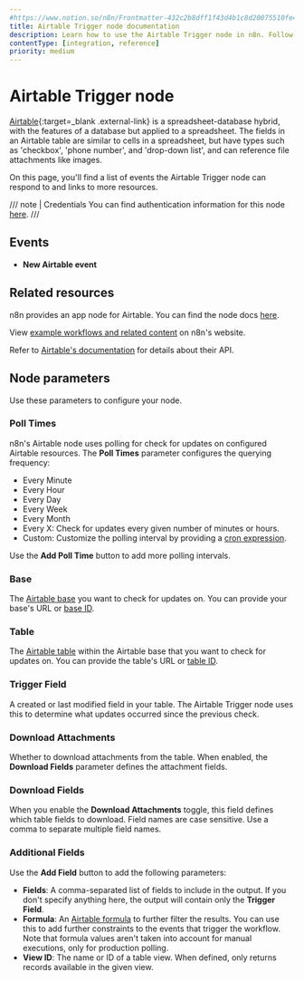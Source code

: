 ```yaml
---
#https://www.notion.so/n8n/Frontmatter-432c2b8dff1f43d4b1c8d20075510fe4
title: Airtable Trigger node documentation
description: Learn how to use the Airtable Trigger node in n8n. Follow technical documentation to integrate Airtable Trigger node into your workflows.
contentType: [integration, reference]
priority: medium
---
```


# Airtable Trigger node

[Airtable](https://airtable.com/){:target=_blank .external-link} is a spreadsheet-database hybrid, with the features of a database but applied to a spreadsheet. The fields in an Airtable table are similar to cells in a spreadsheet, but have types such as 'checkbox', 'phone number', and 'drop-down list', and can reference file attachments like images.

On this page, you'll find a list of events the Airtable Trigger node can respond to and links to more resources.

/// note | Credentials
You can find authentication information for this node [here](/integrations/builtin/credentials/airtable.md).
///

## Events

* **New Airtable event**

## Related resources

n8n provides an app node for Airtable. You can find the node docs [here](/integrations/builtin/app-nodes/n8n-nodes-base.airtable/index.md).

View [example workflows and related content](https://n8n.io/integrations/airtable-trigger/) on n8n's website.

Refer to [Airtable's documentation](https://airtable.com/developers/web/api/introduction) for details about their API.

## Node parameters

Use these parameters to configure your node.

### Poll Times

n8n's Airtable node uses polling for check for updates on configured Airtable resources. The **Poll Times** parameter configures the querying frequency:

* Every Minute
* Every Hour
* Every Day
* Every Week
* Every Month
* Every X: Check for updates every given number of minutes or hours.
* Custom: Customize the polling interval by providing a [cron expression](https://en.wikipedia.org/wiki/Cron).

Use the **Add Poll Time** button to add more polling intervals.

### Base

The [Airtable base](https://support.airtable.com/docs/airtable-bases-overview) you want to check for updates on. You can provide your base's URL or [base ID](https://support.airtable.com/docs/finding-airtable-ids#finding-base-table-and-view-ids-from-urls).

### Table

The [Airtable table](https://support.airtable.com/docs/tables-overview) within the Airtable base that you want to check for updates on. You can provide the table's URL or [table ID](https://support.airtable.com/docs/finding-airtable-ids#finding-base-table-and-view-ids-from-urls).

### Trigger Field

A created or last modified field in your table. The Airtable Trigger node uses this to determine what updates occurred since the previous check.

### Download Attachments

Whether to download attachments from the table. When enabled, the **Download Fields** parameter defines the attachment fields.

### Download Fields

When you enable the **Download Attachments** toggle, this field defines which table fields to download. Field names are case sensitive. Use a comma to separate multiple field names.

### Additional Fields

Use the **Add Field** button to add the following parameters:

* **Fields**: A comma-separated list of fields to include in the output. If you don't specify anything here, the output will contain only the **Trigger Field**.
* **Formula**: An [Airtable formula](https://support.airtable.com/docs/formula-field-reference) to further filter the results. You can use this to add further constraints to the events that trigger the workflow. Note that formula values aren't taken into account for manual executions, only for production polling.
* **View ID**: The name or ID of a table view. When defined, only returns records available in the given view.
